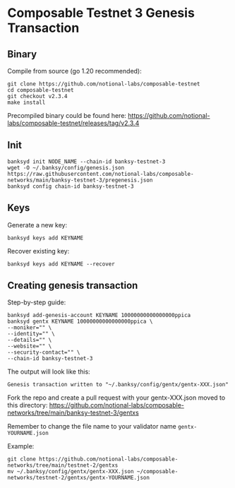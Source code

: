 # Composable Testnet 3 Genesis Transaction

## Binary
Compile from source (go 1.20 recommended):
```
git clone https://github.com/notional-labs/composable-testnet
cd composable-testnet 
git checkout v2.3.4
make install
```
Precompiled binary could be found here: https://github.com/notional-labs/composable-testnet/releases/tag/v2.3.4

## Init
```
banksyd init NODE_NAME --chain-id banksy-testnet-3
wget -O ~/.banksy/config/genesis.json https://raw.githubusercontent.com/notional-labs/composable-networks/main/banksy-testnet-3/pregenesis.json
banksyd config chain-id banksy-testnet-3
```

## Keys
Generate a new key:
```
banksyd keys add KEYNAME 
```
Recover existing key:
```
banksyd keys add KEYNAME --recover
```

## Creating genesis transaction
Step-by-step guide:
```
banksyd add-genesis-account KEYNAME 10000000000000000ppica
banksyd gentx KEYNAME 10000000000000000ppica \
--moniker="" \
--identity="" \
--details="" \
--website="" \
--security-contact="" \
--chain-id banksy-testnet-3
```
The output will look like this: 
```
Genesis transaction written to "~/.banksy/config/gentx/gentx-XXX.json"
```
Fork the repo and create a pull request with your gentx-XXX.json moved to this directory: https://github.com/notional-labs/composable-networks/tree/main/banksy-testnet-3/gentxs

Remember to change the file name to your validator name `gentx-YOURNAME.json`

Example:
```
git clone https://github.com/notional-labs/composable-networks/tree/main/testnet-2/gentxs
mv ~/.banksy/config/gentx/gentx-XXX.json ~/composable-networks/testnet-2/gentxs/gentx-YOURNAME.json
```
